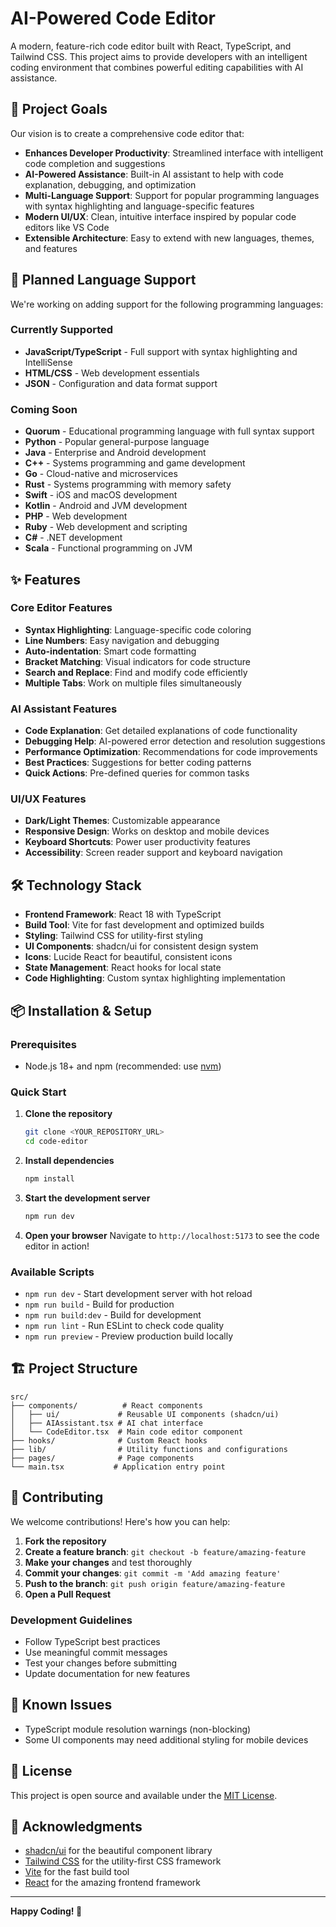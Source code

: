 # AI-Powered Code Editor

A modern, feature-rich code editor built with React, TypeScript, and Tailwind CSS. This project aims to provide developers with an intelligent coding environment that combines powerful editing capabilities with AI assistance.

## 🎯 Project Goals

Our vision is to create a comprehensive code editor that:

- **Enhances Developer Productivity**: Streamlined interface with intelligent code completion and suggestions
- **AI-Powered Assistance**: Built-in AI assistant to help with code explanation, debugging, and optimization
- **Multi-Language Support**: Support for popular programming languages with syntax highlighting and language-specific features
- **Modern UI/UX**: Clean, intuitive interface inspired by popular code editors like VS Code
- **Extensible Architecture**: Easy to extend with new languages, themes, and features

## 🚀 Planned Language Support

We're working on adding support for the following programming languages:

### Currently Supported
- **JavaScript/TypeScript** - Full support with syntax highlighting and IntelliSense
- **HTML/CSS** - Web development essentials
- **JSON** - Configuration and data format support

### Coming Soon
- **Quorum** - Educational programming language with full syntax support
- **Python** - Popular general-purpose language
- **Java** - Enterprise and Android development
- **C++** - Systems programming and game development
- **Go** - Cloud-native and microservices
- **Rust** - Systems programming with memory safety
- **Swift** - iOS and macOS development
- **Kotlin** - Android and JVM development
- **PHP** - Web development
- **Ruby** - Web development and scripting
- **C#** - .NET development
- **Scala** - Functional programming on JVM

## ✨ Features

### Core Editor Features
- **Syntax Highlighting**: Language-specific code coloring
- **Line Numbers**: Easy navigation and debugging
- **Auto-indentation**: Smart code formatting
- **Bracket Matching**: Visual indicators for code structure
- **Search and Replace**: Find and modify code efficiently
- **Multiple Tabs**: Work on multiple files simultaneously

### AI Assistant Features
- **Code Explanation**: Get detailed explanations of code functionality
- **Debugging Help**: AI-powered error detection and resolution suggestions
- **Performance Optimization**: Recommendations for code improvements
- **Best Practices**: Suggestions for better coding patterns
- **Quick Actions**: Pre-defined queries for common tasks

### UI/UX Features
- **Dark/Light Themes**: Customizable appearance
- **Responsive Design**: Works on desktop and mobile devices
- **Keyboard Shortcuts**: Power user productivity features
- **Accessibility**: Screen reader support and keyboard navigation

## 🛠️ Technology Stack

- **Frontend Framework**: React 18 with TypeScript
- **Build Tool**: Vite for fast development and optimized builds
- **Styling**: Tailwind CSS for utility-first styling
- **UI Components**: shadcn/ui for consistent design system
- **Icons**: Lucide React for beautiful, consistent icons
- **State Management**: React hooks for local state
- **Code Highlighting**: Custom syntax highlighting implementation

## 📦 Installation & Setup

### Prerequisites
- Node.js 18+ and npm (recommended: use [nvm](https://github.com/nvm-sh/nvm#installing-and-updating))

### Quick Start

1. **Clone the repository**
   ```bash
   git clone <YOUR_REPOSITORY_URL>
   cd code-editor
   ```

2. **Install dependencies**
   ```bash
   npm install
   ```

3. **Start the development server**
   ```bash
   npm run dev
   ```

4. **Open your browser**
   Navigate to `http://localhost:5173` to see the code editor in action!

### Available Scripts

- `npm run dev` - Start development server with hot reload
- `npm run build` - Build for production
- `npm run build:dev` - Build for development
- `npm run lint` - Run ESLint to check code quality
- `npm run preview` - Preview production build locally

## 🏗️ Project Structure

```
src/
├── components/          # React components
│   ├── ui/             # Reusable UI components (shadcn/ui)
│   ├── AIAssistant.tsx # AI chat interface
│   └── CodeEditor.tsx  # Main code editor component
├── hooks/              # Custom React hooks
├── lib/                # Utility functions and configurations
├── pages/              # Page components
└── main.tsx           # Application entry point
```

## 🤝 Contributing

We welcome contributions! Here's how you can help:

1. **Fork the repository**
2. **Create a feature branch**: `git checkout -b feature/amazing-feature`
3. **Make your changes** and test thoroughly
4. **Commit your changes**: `git commit -m 'Add amazing feature'`
5. **Push to the branch**: `git push origin feature/amazing-feature`
6. **Open a Pull Request**

### Development Guidelines
- Follow TypeScript best practices
- Use meaningful commit messages
- Test your changes before submitting
- Update documentation for new features

## 🐛 Known Issues

- TypeScript module resolution warnings (non-blocking)
- Some UI components may need additional styling for mobile devices

## 📝 License

This project is open source and available under the [MIT License](LICENSE).

## 🙏 Acknowledgments

- [shadcn/ui](https://ui.shadcn.com/) for the beautiful component library
- [Tailwind CSS](https://tailwindcss.com/) for the utility-first CSS framework
- [Vite](https://vitejs.dev/) for the fast build tool
- [React](https://reactjs.org/) for the amazing frontend framework

---

**Happy Coding! 🚀**
